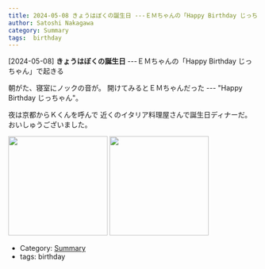 ```yaml
---
title: 2024-05-08 きょうはぼくの誕生日 ---ＥＭちゃんの「Happy Birthday じっちゃん」で起きる
author: Satoshi Nakagawa
category: Summary
tags:  birthday
---
```


[2024-05-08] **きょうはぼくの誕生日**  ---ＥＭちゃんの「Happy Birthday じっちゃん」で起きる

 朝がた、寝室にノックの音が。
開けてみるとＥＭちゃんだった ---
"Happy Birthday じっちゃん"。

 夜は京都からＫくんを呼んで
近くのイタリア料理屋さんで誕生日ディナーだ。
おいしゅうございました。

<img src="/pict/2024-05-08-pub-card.jpg)" alt="" width="200"/>

<img src="/pict/2024-05-08-pub-cake.jpg)" alt="" width="200"/>

- Category: [Summary](https://merapano.github.io/categories.html#Summary)
- tags:  birthday
